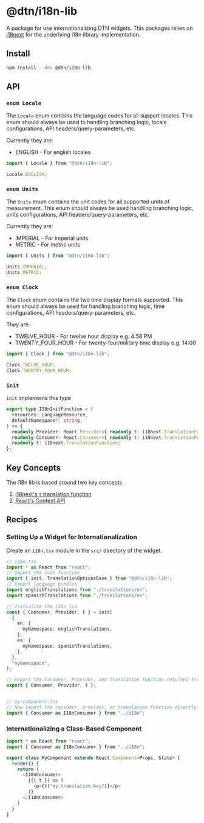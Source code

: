 # @dtn/i18n-lib

A package for use internationalizing DTN widgets.
This packages relies on [i18next](https://www.i18next.com) for the underlying i18n library implementation.

## Install

```sh
npm install --dev @dtn/i18n-lib
```

## API

### `enum Locale`

The `Locale` enum contains the language codes for all support locales. This enum should always be used to handling branching logic, locale configurations, API headers/query-parameters, etc.

Currently they are:

- ENGLISH - For english locales

```TypeScript
import { Locale } from "@dtn/i18n-lib";

Locale.ENGLISH;
```

### `enum Units`

The `Units` enum contains the unit codes for all supported units of measurement. This enum should always be used handling branching logic, units configurations, API headers/query-parameters, etc.

Currently they are:

- IMPERIAL - For imperial units
- METRIC - For metric units

```TypeScript
import { Units } from "@dtn/i18n-lib";

Units.IMPERIAL;
Units.METRIC;
```

### `enum Clock`

The `Clock` enum contains the two time display formats supported. This enum should always be used for handling branching logic, time configurations, API headers/query-parameters, etc.

They are:

- TWELVE_HOUR - For twelve hour display e.g. 4:56 PM
- TWENTY_FOUR_HOUR - For twenty-four/military time display e.g. 14:00

```TypeScript
import { Clock } from "@dtn/i18n-lib";

Clock.TWELVE_HOUR;
Clock.TWENTRY_FOUR_HOUR;
```

### `init`

`init` implements this type

```TypeScript
export type I18nInitFunction = (
  resources: LanguageResource,
  defaultNamespace?: string,
) => {
  readonly Provider: React.Provider<{ readonly t: i18next.TranslationFunction }>;
  readonly Consumer: React.Consumer<{ readonly t: i18next.TranslationFunction }>;
  readonly t: i18next.TranslationFunction;
};
```

## Key Concepts

The i18n lib is based around two key concepts

1.  [i18next's `t` translation function](https://www.i18next.com/translation-function/essentials)
2.  [React's Context API](https://reactjs.org/docs/context.html)

## Recipes

### Setting Up a Widget for Internationalization

Create an `i18n.tsx` module in the `src/` directory of the widget.

```TypeScript
// i18n.tsx
import * as React from "react";
// Import the init function
import { init, TranslationOptionsBase } from "@dtn/i18n-lib";
// Import language bundles
import englishTranslations from "./translations/en";
import spanishTranslations from "./translations/es";

// Initialize the i18n lib
const { Consumer, Provider, t } = init(
  {
    en: {
      myNamespace: englishTranslations,
    },
    es: {
      myNamespace: spanishTranslations,
    },
  },
  "myNamespace",
);

// Export the Consumer, Provider, and translation function returned from the i18n lib
export { Consumer, Provider, t };


// my-component.tsx
// Now import the consumer, provider, or translation function directly from the i18n module
import { Consumer as I18nConsumer } from "../i18n";
```

### Internationalizing a Class-Based Component

```TypeScript
import * as React from "react";
import { Consumer as I18nConsumer } from "../i18n";

export class MyComponent extends React.Component<Props, State> {
  render() {
    return (
      <I18nConsumer>
        {({ t }) => (
          <p>{t("my.translation.key")}</p>
        )}
      </I18nConsumer>
    )
  }
}
```
